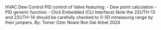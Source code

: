 HVAC Dew Control
	PID control of Valve
    featuring:
		   - Dew point calculation
       - PID generic function
       - Clicli Embedded (CLI Interface)
 Note the 22UTH-13 and 22UTH-14 should be carefully checked to 0-50 mmeasurig range by their jumpers.
By:
Tomer Ozer
Noam Ron
Gal Arbel
2024